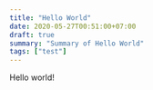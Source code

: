 ```yaml
---
title: "Hello World"
date: 2020-05-27T00:51:00+07:00
draft: true
summary: "Summary of Hello World"
tags: ["test"]
---
```


Hello world!
